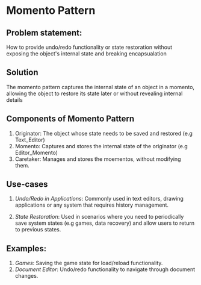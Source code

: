 # Momento Pattern
## Problem statement:
How to provide undo/redo functionality or state restoration without exposing the object's internal state and breaking encapsualation

## Solution
The momento pattern captures the internal state of an object in a momento, allowing the object to restore its state later or without revealing internal details

## Components of Momento Pattern
1. Originator: The object whose state needs to be saved and restored (e.g Text_Editor)
2. Momento: Captures and stores the internal state of the originator (e.g Editor_Momento)
3. Caretaker: Manages and stores the moementos, without modifying them.

## Use-cases
1. *Undo/Redo in Applications*: Commonly used in text editors, drawing applications or any system that requires history management.

2. *State Restoration*: Used in scenarios where you need to periodically save system states (e.g games, data recovery) and allow users to return to previous states.

## Examples:
1. *Games*: Saving the game state for load/reload functionality.
2. *Document Editor*: Undo/redo functionality to navigate through document changes.